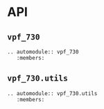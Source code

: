 # API

## `vpf_730`

```{eval-rst}
.. automodule:: vpf_730
   :members:
```

## `vpf_730.utils`

```{eval-rst}
.. automodule:: vpf_730.utils
   :members:
```
